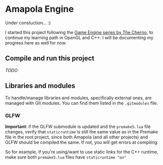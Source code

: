 # Amapola Engine

Under constuction... :)

I started this project following the [Game Engine series by The Cherno](https://thecherno.com/engine), to continue my learning path in OpenGL and C++. I will be documenting my progress here as well for now.

## Compile and run this project

*TODO*

## Libraries and modules

To handle/manage libraries and modules, specifically external ones, are managed with Git modules. You can find them listed in the `.gitmodules` file.

### GLFW

**Important**: if the GLFW submodule is updated and the `premake5.lua` file changes, verify that `staticruntime` is still the same value as in the Premake file in the root project, since both Amapola (and all other projects) and GLFW should be compiled the same. If not, you will get errors at compiling.

So for example, if you're using/want to use static links for the C++ runtime, make sure both `premake5.lua` files have `staticruntime "on"`
